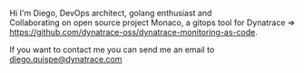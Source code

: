Hi I'm Diego, DevOps architect, golang enthusiast and  
Collaborating on open source project Monaco, a gitops tool for Dynatrace => https://github.com/dynatrace-oss/dynatrace-monitoring-as-code.

If you want to contact me you can send me an email to diego.quispe@dynatrace.com


